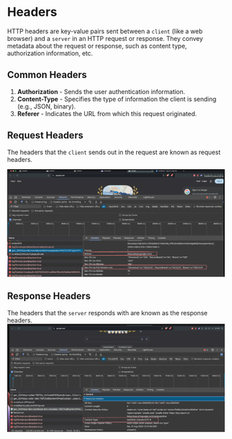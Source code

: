 # Headers

HTTP headers are key-value pairs sent between a `client` (like a web browser) and a `server` in an HTTP request or response. They convey metadata about the request or response, such as content type, authorization information, etc.

## Common Headers

1. **Authorization** - Sends the user authentication information.
2. **Content-Type** - Specifies the type of information the client is sending (e.g., JSON, binary).
3. **Referer** - Indicates the URL from which this request originated.

## Request Headers

The headers that the `client` sends out in the request are known as request headers.

![Request Headers](/HeadersQueryparamsandExpress//Screenshot%202024-08-31%20at%206.49.59%20PM.png)

## Response Headers

The headers that the `server` responds with are known as the response headers.
![ResponseHEader](/HeadersQueryparamsandExpress/Screenshot%202024-08-31%20at%206.52.34%20PM.png)

